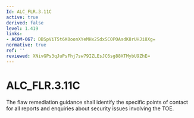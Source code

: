 ```yaml
---
Id: ALC_FLR.3.11C
active: true
derived: false
level: 1.419
links:
- ACOM-067: DBSpViT5t6K0oonXYeMHx2SdxSC0POAsdK8rUHJi8Xg=
normative: true
ref: ''
reviewed: XNivGPs3qJuPsFhj7sw79IZLEsJC6sg88XTMybU9ZhE=
---
```


# ALC_FLR.3.11C

The flaw remediation guidance shall identify the specific points of contact for all reports and enquiries about security issues involving the TOE.